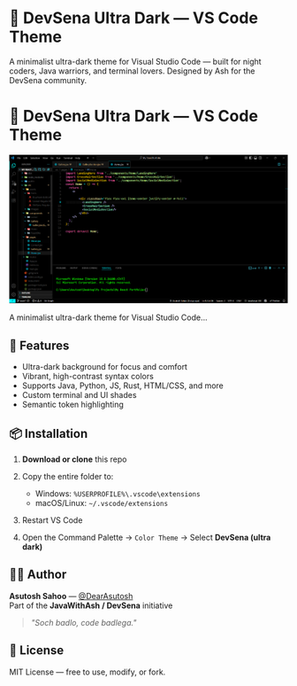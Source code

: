 # 🖤 DevSena Ultra Dark — VS Code Theme

A minimalist ultra-dark theme for Visual Studio Code — built for night coders, Java warriors, and terminal lovers. Designed by Ash for the DevSena community.

# 🖤 DevSena Ultra Dark — VS Code Theme

![DevSena Ultra Dark Preview](screenshot.png.png)

A minimalist ultra-dark theme for Visual Studio Code...

## 🎯 Features

- Ultra-dark background for focus and comfort
- Vibrant, high-contrast syntax colors
- Supports Java, Python, JS, Rust, HTML/CSS, and more
- Custom terminal and UI shades
- Semantic token highlighting

## 📦 Installation

1. **Download or clone** this repo  
2. Copy the entire folder to:

   - Windows: `%USERPROFILE%\.vscode\extensions`
   - macOS/Linux: `~/.vscode/extensions`

3. Restart VS Code  
4. Open the Command Palette → `Color Theme` → Select **DevSena (ultra dark)**

## 🧑‍💻 Author

**Asutosh Sahoo** — [@DearAsutosh](https://github.com/DearAsutosh)  
Part of the **JavaWithAsh / DevSena** initiative

> _"Soch badlo, code badlega."_

## 📜 License

MIT License — free to use, modify, or fork.
